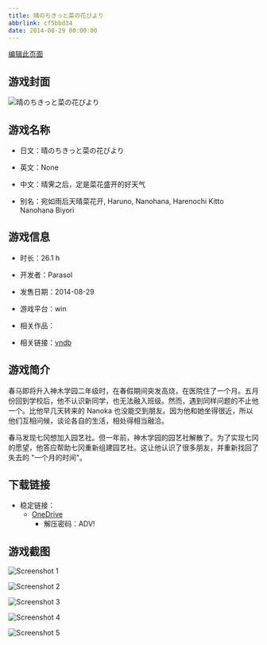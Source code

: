 ```yaml
---
title: 晴のちきっと菜の花びより
abbrlink: cf5bbd34
date: 2014-08-29 00:00:00
---
```

[编辑此页面](https://github.com/ACG-3/ADV3-source/blob/main/source/_posts/games/%E6%99%B4%E3%81%AE%E3%81%A1%E3%81%8D%E3%81%A3%E3%81%A8%E8%8F%9C%E3%81%AE%E8%8A%B1%E3%81%B3%E3%82%88%E3%82%8A.md)

## 游戏封面

![晴のちきっと菜の花びより](https://pan.timero.xyz/d/onedrive/img_lib_001/%E6%99%B4%E3%81%AE%E3%81%A1%E3%81%8D%E3%81%A3%E3%81%A8%E8%8F%9C%E3%81%AE%E8%8A%B1%E3%81%B3%E3%82%88%E3%82%8A_cover.avif)


## 游戏名称

- 日文：晴のちきっと菜の花びより
- 英文：None
- 中文：晴霁之后，定是菜花盛开的好天气

- 别名：宛如雨后天晴菜花开, Haruno, Nanohana, Harenochi Kitto Nanohana Biyori


## 游戏信息

- 时长：26.1 h
- 开发者：Parasol
- 发售日期：2014-08-29
- 游戏平台：win
- 相关作品：

- 相关链接：[vndb](https://vndb.org/v14886)


## 游戏简介

春马即将升入神木学园二年级时，在春假期间突发高烧，在医院住了一个月。五月份回到学校后，他不认识新同学，也无法融入班级。然而，遇到同样问题的不止他一个。比他早几天转来的 Nanoka 也没能交到朋友。因为他和她坐得很近，所以他们互相问候，谈论各自的生活，相处得相当融洽。

春马发现七冈想加入园艺社。但一年前，神木学园的园艺社解散了。为了实现七冈的愿望，他答应帮助七冈重新组建园艺社。这让他认识了很多朋友，并重新找回了失去的 "一个月的时间"。




## 下载链接

- 稳定链接：
    - [OneDrive](https://pan.timero.xyz/onedrive/adv_lib_001/%E6%99%B4%E3%81%AE%E3%81%A1%E3%81%8D%E3%81%A3%E3%81%A8%E8%8F%9C%E3%81%AE%E8%8A%B1%E3%81%B3%E3%82%88%E3%82%8A)
        - 解压密码：ADV!



## 游戏截图


![Screenshot 1](https://pan.timero.xyz/d/onedrive/img_lib_001/%E6%99%B4%E3%81%AE%E3%81%A1%E3%81%8D%E3%81%A3%E3%81%A8%E8%8F%9C%E3%81%AE%E8%8A%B1%E3%81%B3%E3%82%88%E3%82%8A_Screenshot_1.avif)

![Screenshot 2](https://pan.timero.xyz/d/onedrive/img_lib_001/%E6%99%B4%E3%81%AE%E3%81%A1%E3%81%8D%E3%81%A3%E3%81%A8%E8%8F%9C%E3%81%AE%E8%8A%B1%E3%81%B3%E3%82%88%E3%82%8A_Screenshot_2.avif)

![Screenshot 3](https://pan.timero.xyz/d/onedrive/img_lib_001/%E6%99%B4%E3%81%AE%E3%81%A1%E3%81%8D%E3%81%A3%E3%81%A8%E8%8F%9C%E3%81%AE%E8%8A%B1%E3%81%B3%E3%82%88%E3%82%8A_Screenshot_3.avif)

![Screenshot 4](https://pan.timero.xyz/d/onedrive/img_lib_001/%E6%99%B4%E3%81%AE%E3%81%A1%E3%81%8D%E3%81%A3%E3%81%A8%E8%8F%9C%E3%81%AE%E8%8A%B1%E3%81%B3%E3%82%88%E3%82%8A_Screenshot_4.avif)

![Screenshot 5](https://pan.timero.xyz/d/onedrive/img_lib_001/%E6%99%B4%E3%81%AE%E3%81%A1%E3%81%8D%E3%81%A3%E3%81%A8%E8%8F%9C%E3%81%AE%E8%8A%B1%E3%81%B3%E3%82%88%E3%82%8A_Screenshot_5.avif)


